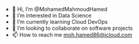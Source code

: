- 👋 Hi, I’m @MohamedMahmoudHamed
- 👀 I’m interested in Data Science
- 🌱 I’m currently learning Cloud DevOps
- 💞️ I’m looking to collaborate on software projects
- 📫 How to reach me moh.hamed86@icloud.com

<!---
MohamedMahmoudHamed/MohamedMahmoudHamed is a ✨ special ✨ repository because its `README.md` (this file) appears on your GitHub profile.
You can click the Preview link to take a look at your changes.
--->
